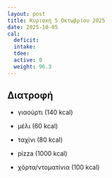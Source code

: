 ```yaml
---
layout: post
title: Κυριακή 5 Οκτωβρίου 2025
date: 2025-10-05
cal:
  deficit: 
  intake: 
  tdee: 
  active: 0
  weight: 96.3
---
```


## Διατροφή

- γιαούρτι (140 kcal)
- μέλι (60 kcal)
- ταχίνι (80 kcal)


- pizza (1000 kcal)
- χόρτα/ντοματίνια (100 kcal)



<!---  ![pic](/pics/2025-10-05/yogurt.jpg)<br> -->
